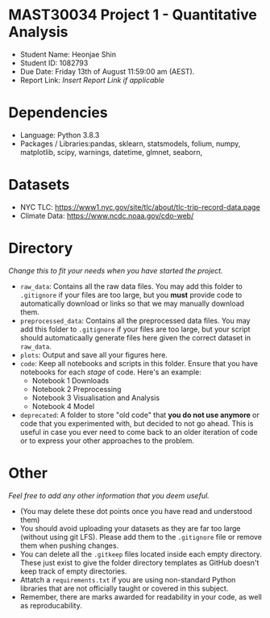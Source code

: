 # MAST30034 Project 1 - Quantitative Analysis
- Student Name: Heonjae Shin    
- Student ID: 1082793
- Due Date: Friday 13th of August 11:59:00 am (AEST).
- Report Link: _Insert Report Link if applicable_

# Dependencies
- Language: Python 3.8.3 
- Packages / Libraries:pandas, sklearn, statsmodels, folium, numpy, matplotlib, scipy, warnings, datetime, glmnet, seaborn, 

# Datasets
- NYC TLC: https://www1.nyc.gov/site/tlc/about/tlc-trip-record-data.page
- Climate Data: https://www.ncdc.noaa.gov/cdo-web/


# Directory
_Change this to fit your needs when you have started the project._
- `raw_data`: Contains all the raw data files. You may add this folder to `.gitignore` if your files are too large, but you **must** provide code to automatically download or links so that we may manually download them. 
- `preprocessed_data`: Contains all the preprocessed data files. You may add this folder to `.gitignore` if your files are too large, but your script should automaticaally generate files here given the correct dataset in `raw_data`.
- `plots`: Output and save all your figures here.
- `code`: Keep all notebooks and scripts in this folder. Ensure that you have notebooks for each _stage_ of code. Here's an example:
    - Notebook 1 Downloads
    - Notebook 2 Preprocessing
    - Notebook 3 Visualisation and Analysis
    - Notebook 4 Model
- `deprecated`: A folder to store "old code" that **you do not use anymore** or code that you experimented with, but decided to not go ahead. This is useful in case you ever need to come back to an older iteration of code or to express your other approaches to the problem.

# Other
_Feel free to add any other information that you deem useful._
- (You may delete these dot points once you have read and understood them)
- You should avoid uploading your datasets as they are far too large (without using git LFS). Please add them to the `.gitignore` file or remove them when pushing changes.
- You can delete all the `.gitkeep` files located inside each empty directory. These just exist to give the folder directory templates as GitHub doesn't keep track of empty directories. 
- Attatch a `requirements.txt` if you are using non-standard Python libraries that are not officially taught or covered in this subject. 
- Remember, there are marks awarded for readability in your code, as well as reproducability.
